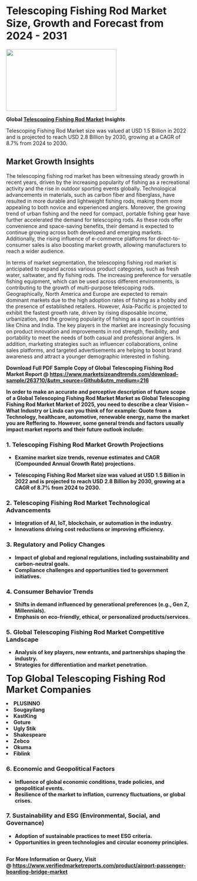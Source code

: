 <H1>Telescoping Fishing Rod Market Size, Growth and Forecast from 2024 - 2031</H1><img class="aligncenter size-medium wp-image-584254" src="https://thirdeyenews.in/wp-content/uploads/2024/09/Global-Market-Research-300x168.jpeg" alt="" width="300" height="168" /><p><strong>Global&nbsp;<a href="https://www.marketsizeandtrends.com/download-sample/263710/&amp;utm_source=Github&utm_medium=216">Telescoping Fishing Rod Market</a> Insights</strong></p><p>Telescoping Fishing Rod Market size was valued at USD 1.5 Billion in 2022 and is projected to reach USD 2.8 Billion by 2030, growing at a CAGR of 8.7% from 2024 to 2030.</p><p><h2>Market Growth Insights</h2> <p>The telescoping fishing rod market has been witnessing steady growth in recent years, driven by the increasing popularity of fishing as a recreational activity and the rise in outdoor sporting events globally. Technological advancements in materials, such as carbon fiber and fiberglass, have resulted in more durable and lightweight fishing rods, making them more appealing to both novice and experienced anglers. Moreover, the growing trend of urban fishing and the need for compact, portable fishing gear have further accelerated the demand for telescoping rods. As these rods offer convenience and space-saving benefits, their demand is expected to continue growing across both developed and emerging markets. Additionally, the rising influence of e-commerce platforms for direct-to-consumer sales is also boosting market growth, allowing manufacturers to reach a wider audience.</p> <p><strong></strong></p> <p>In terms of market segmentation, the telescoping fishing rod market is anticipated to expand across various product categories, such as fresh water, saltwater, and fly fishing rods. The increasing preference for versatile fishing equipment, which can be used across different environments, is contributing to the growth of multi-purpose telescoping rods. Geographically, North America and Europe are expected to remain dominant markets due to the high adoption rates of fishing as a hobby and the presence of established retailers. However, Asia-Pacific is projected to exhibit the fastest growth rate, driven by rising disposable income, urbanization, and the growing popularity of fishing as a sport in countries like China and India. The key players in the market are increasingly focusing on product innovation and improvements in rod strength, flexibility, and portability to meet the needs of both casual and professional anglers. In addition, marketing strategies such as influencer collaborations, online sales platforms, and targeted advertisements are helping to boost brand awareness and attract a younger demographic interested in fishing. <p><strong></p><p><span class=""><strong>Download Full PDF Sample Copy of Global Telescoping Fishing Rod Market Report</strong> @ <a href="https://www.marketsizeandtrends.com/download-sample/263710/&amp;utm_source=Github&utm_medium=216" target="_blank">https://www.marketsizeandtrends.com/download-sample/263710/&amp;utm_source=Github&utm_medium=216</a></span></p><p>In order to make an accurate and perceptive description of future scope of a Global&nbsp;Telescoping Fishing Rod Market Market as Global&nbsp;Telescoping Fishing Rod Market Market of 2025, you need to describe a clear Vision &ndash; What Industry or Linda can you think of for example: Quote from a Technology, healthcare, automotive, renewable energy, name the market you are Reffering to. However, some general trends and factors usually impact market reports and their future outlook include:</p><h3>1.&nbsp;<strong>Telescoping Fishing Rod Market Growth Projections</strong></h3><ul><li>Examine market size trends, revenue estimates and CAGR (Compounded Annual Growth Rate) projections.</li><li><p>Telescoping Fishing Rod Market size was valued at USD 1.5 Billion in 2022 and is projected to reach USD 2.8 Billion by 2030, growing at a CAGR of 8.7% from 2024 to 2030.</p></li></ul><h3>2.&nbsp;<strong>Telescoping Fishing Rod Market Technological Advancements</strong></h3><ul><li>Integration of AI, IoT, blockchain, or automation in the industry.</li><li>Innovations driving cost reductions or improving efficiency.</li></ul><h3>3.&nbsp;<strong>Regulatory and Policy Changes</strong></h3><ul><li>Impact of global and regional regulations, including sustainability and carbon-neutral goals.</li><li>Compliance challenges and opportunities tied to government initiatives.</li></ul><h3>4.&nbsp;<strong>Consumer Behavior Trends</strong></h3><ul><li>Shifts in demand influenced by generational preferences (e.g., Gen Z, Millennials).</li><li>Emphasis on eco-friendly, ethical, or personalized products/services.</li></ul><h3>5.&nbsp;<strong>Global Telescoping Fishing Rod Market Competitive Landscape</strong></h3><ul><li>Analysis of key players, new entrants, and partnerships shaping the industry.</li><li>Strategies for differentiation and market penetration.</li></ul><p data-pm-slice="1 1 []"><span style="color: inherit; font-family: inherit; font-size: 25px;">Top Global Telescoping Fishing Rod Market Companies</span></p><div class="" data-test-id=""><p><li>PLUSINNO</li><li> Sougayilang</li><li> KastKing</li><li> Goture</li><li> Ugly Stik</li><li> Shakespeare</li><li> Zebco</li><li> Okuma</li><li> Fiblink</li></p></div><h3>6.&nbsp;<strong>Economic and Geopolitical Factors</strong></h3><ul><li>Influence of global economic conditions, trade policies, and geopolitical events.</li><li>Resilience of the market to inflation, currency fluctuations, or global crises.</li></ul><h3>7.&nbsp;<strong>Sustainability and ESG (Environmental, Social, and Governance)</strong></h3><ul><li>Adoption of sustainable practices to meet ESG criteria.</li><li>Opportunities in green technologies and circular economy principles.</li></ul><h2><strong style="font-size: 14px;">For More Information or Query, Visit @&nbsp;</strong><a style="background-color: #ffffff; font-size: 14px;" href="https://www.marketsizeandtrends.com/report/telescoping-fishing-rod-market/" target="_blank">https://www.verifiedmarketreports.com/product/airport-passenger-boarding-bridge-market</a></h2>
